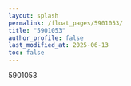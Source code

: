 ```yaml
---
layout: splash
permalink: /float_pages/5901053/
title: "5901053"
author_profile: false
last_modified_at: 2025-06-13
toc: false
---
```

 
5901053
